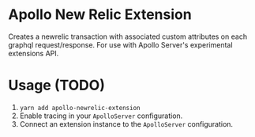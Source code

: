 # Apollo New Relic Extension

Creates a newrelic transaction with associated custom attributes on each graphql request/response.
For use with Apollo Server's experimental extensions API.

# Usage (TODO)

1. `yarn add apollo-newrelic-extension`
2. Enable tracing in your `ApolloServer` configuration.
3. Connect an extension instance to the `ApolloServer` configuration.
